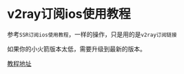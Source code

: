 # v2ray订阅ios使用教程

参考`SSR订阅ios使用教程`，一样的操作，只是用的是`v2ray订阅链接`

如果你的小火箭版本太低，需要升级到最新的版本。

[教程地址](/ssr/ios.md)